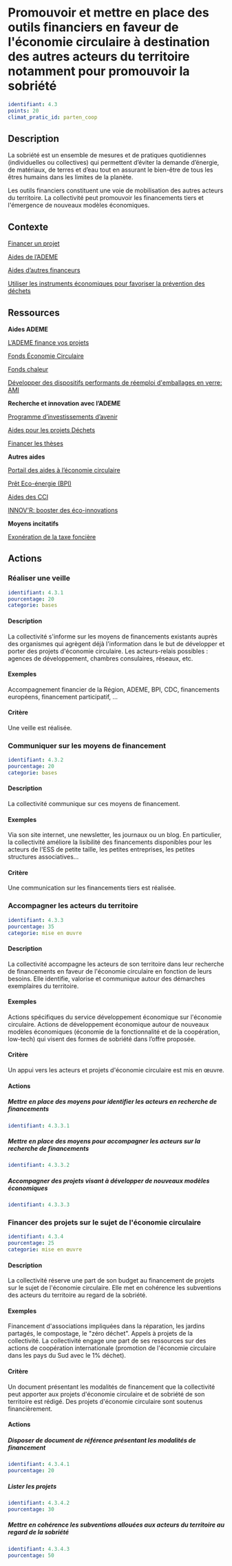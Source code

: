 # Promouvoir et mettre en place des outils financiers en faveur de l'économie circulaire à destination des autres acteurs du territoire notamment pour promouvoir la sobriété
```yaml
identifiant: 4.3
points: 20
climat_pratic_id: parten_coop
```
## Description
La sobriété est un ensemble de mesures et de pratiques quotidiennes (individuelles ou collectives) qui permettent d’éviter la demande d’énergie, de matériaux, de terres et d’eau tout en assurant le bien-être de tous les êtres humains dans les limites de la planète.

Les outils financiers constituent une voie de mobilisation des autres acteurs du territoire. La collectivité peut promouvoir les financements tiers et l'émergence de nouveaux modèles économiques.

## Contexte

<a href="https://www.ademe.fr/entreprises-monde-agricole/financer-projet">Financer un projet</a>

<a href="https://www.ademe.fr/entreprises-monde-agricole/financer-projet/aides-lademe">Aides de l’ADEME</a>

<a href="https://www.ademe.fr/entreprises-monde-agricole/financer-projet/autres-financements">Aides d’autres financeurs</a>

<a href="http://www.plpdma-guide-ademe.fr/axe-utiliser-les-instruments-economiques-pour-favoriser-la-prevention-des-deche-2.3.html">Utiliser les instruments économiques pour favoriser la prévention des déchets</a>


## Ressources

**Aides ADEME**

<a href="https://www.ademe.fr/ademe-finance-projets-principaux-dispositifs-daide-proteger-lenvironnement-maitriser-lenergie-l">L’ADEME finance vos projets</a>

<a href="https://www.ademe.fr/expertises/dechets/passer-a-laction/fonds-economie-circulaire">Fonds Économie Circulaire</a>

<a href="https://www.ademe.fr/expertises/energies-renouvelables-enr-production-reseaux-stockage/passer-a-laction/produire-chaleur/fonds-chaleur-bref">Fonds chaleur</a>

<a href="https://appelsaprojets.ademe.fr/aap/REEMPLOI2019-82">Développer des dispositifs performants de réemploi d'emballages en verre: AMI</a>

**Recherche et innovation avec l’ADEME**

<a href="https://www.ademe.fr/recherche-innovation/programme-dinvestissements-davenir">Programme d’investissements d’avenir</a>

<a href="https://www.ademe.fr/entreprises-monde-agricole/reduire-impacts/reduire-cout-dechets/peut-aider-a-realiser-projet-dechet">Aides pour les projets Déchets</a>

<a href="https://www.ademe.fr/recherche-innovation/financer-theses-recherche-linnovation">Financer les thèses</a>

**Autres aides**

<a href="http://www.aides-publiques-entreprises.eco-circulaire.fr/pages/#/annuaire-ecc?origine=1001141">Portail
des aides à l’économie circulaire</a>

<a href="http://pee.bpifrance.fr/">Prêt Eco-énergie (BPI)</a>

<a href="https://les-aides.fr/">Aides des CCI</a>

<a href="http://eco-innover.rhonealpes.fr/InnovR/">INNOV'R: booster des éco-innovations</a>

**Moyens incitatifs**

<a href="https://agirpourlatransition.ademe.fr/particuliers/finances/aides-a-renovation/exoneration-taxe-fonciere">Exonération de la taxe foncière</a>


## Actions
### Réaliser une veille
```yaml
identifiant: 4.3.1
pourcentage: 20
categorie: bases
```
#### Description
La collectivité s'informe sur les moyens de financements existants auprès des organismes qui agrègent déjà l'information dans le but de développer et porter des projets d'économie circulaire. Les acteurs-relais possibles : agences de développement, chambres consulaires, réseaux, etc.

#### Exemples
Accompagnement financier de la Région, ADEME, BPI, CDC, financements européens, financement participatif, …

#### Critère
Une veille est réalisée.

### Communiquer sur les moyens de financement
```yaml
identifiant: 4.3.2
pourcentage: 20
categorie: bases
```
#### Description
La collectivité communique sur ces moyens de financement.

#### Exemples
Via son site internet, une newsletter, les journaux ou un blog.
En particulier, la collectivité améliore la lisibilité des financements disponibles pour les acteurs de l'ESS de petite taille, les petites entreprises, les petites structures associatives…

#### Critère
Une communication sur les financements tiers est réalisée.



### Accompagner les acteurs du territoire
```yaml
identifiant: 4.3.3
pourcentage: 35
categorie: mise en œuvre
```
#### Description
La collectivité accompagne les acteurs de son territoire dans leur recherche de financements en faveur de l'économie circulaire en fonction de leurs besoins. Elle identifie, valorise et communique autour des démarches exemplaires du territoire.

#### Exemples
Actions spécifiques du service développement économique sur l'économie circulaire.
Actions de développement économique autour de nouveaux modèles économiques (économie de la fonctionnalité et de la coopération, low-tech) qui visent des formes de sobriété dans l’offre proposée. 

#### Critère
Un appui vers les acteurs et projets d'économie circulaire est mis en œuvre.


#### Actions
##### Mettre en place des moyens pour identifier les acteurs en recherche de financements
```yaml
identifiant: 4.3.3.1
```

##### Mettre en place des moyens pour accompagner les acteurs sur la recherche de financements
```yaml
identifiant: 4.3.3.2
```

##### Accompagner des projets visant à développer de nouveaux modèles économiques
```yaml
identifiant: 4.3.3.3
```


### Financer des projets sur le sujet de l'économie circulaire
```yaml
identifiant: 4.3.4
pourcentage: 25
categorie: mise en œuvre
```
#### Description
La collectivité réserve une part de son budget au financement de projets sur le sujet de l'économie circulaire. Elle met en cohérence les subventions des acteurs du territoire au regard de la sobriété.

#### Exemples
Financement d'associations impliquées dans la réparation, les jardins partagés, le compostage, le "zéro déchet".
Appels à projets de la collectivité.
La collectivité engage une part de ses ressources sur des actions de coopération internationale (promotion de l'économie circulaire dans les pays du Sud avec le 1% déchet).

#### Critère
Un document présentant les modalités de financement que la collectivité peut apporter aux projets d'économie circulaire et de sobriété de son territoire est rédigé.
Des projets d'économie circulaire sont soutenus financièrement.


#### Actions
##### Disposer de document de référence présentant les modalités de financement
```yaml
identifiant: 4.3.4.1
pourcentage: 20
```

##### Lister les projets
```yaml
identifiant: 4.3.4.2
pourcentage: 30
```

##### Mettre en cohérence les subventions allouées aux acteurs du territoire au regard de la sobriété
```yaml
identifiant: 4.3.4.3
pourcentage: 50
```
